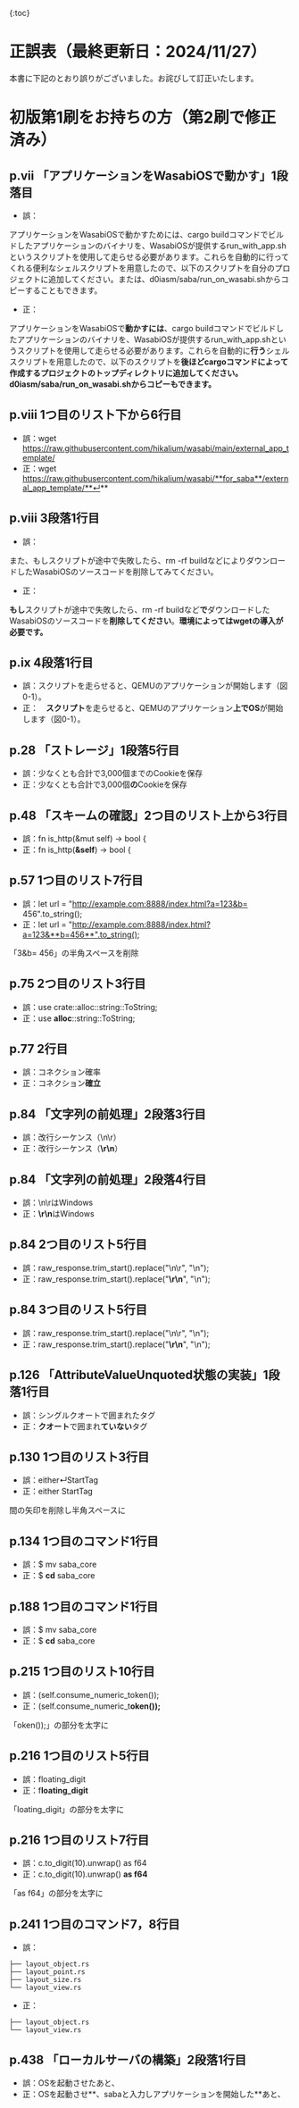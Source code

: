 {:toc}

# 正誤表（最終更新日：2024/11/27）

本書に下記のとおり誤りがございました。お詫びして訂正いたします。

# 初版第1刷をお持ちの方（第2刷で修正済み）

## p.vii 「アプリケーションをWasabiOSで動かす」1段落目

- 誤：

アプリケーションをWasabiOSで動かすためには、cargo buildコマンドでビルドしたアプリケーションのバイナリを、WasabiOSが提供するrun_with_app.shというスクリプトを使用して走らせる必要があります。これらを自動的に行ってくれる便利なシェルスクリプトを用意したので、以下のスクリプトを自分のプロジェクトに追加してください。または、d0iasm/saba/run_on_wasabi.shからコピーすることもできます。

- 正：

アプリケーションをWasabiOSで**動かすには**、cargo buildコマンドでビルドしたアプリケーションのバイナリを、WasabiOSが提供するrun_with_app.shというスクリプトを使用して走らせる必要があります。これらを自動的に**行う**シェルスクリプトを用意したので、以下のスクリプトを**後ほどcargoコマンドによって作成するプロジェクトのトップディレクトリに追加してください。d0iasm/saba/run_on_wasabi.shからコピーもできます。**

## p.viii 1つ目のリスト下から6行目

- 誤：wget https://raw.githubusercontent.com/hikalium/wasabi/main/external_app_template/
- 正：wget https://raw.githubusercontent.com/hikalium/wasabi/**for_saba**/external_app_template/**↵**

## p.viii 3段落1行目

- 誤：

また、もしスクリプトが途中で失敗したら、rm -rf buildなどによりダウンロードしたWasabiOSのソースコードを削除してみてください。

- 正：

**もし**スクリプトが途中で失敗したら、rm -rf buildなど**で**ダウンロードしたWasabiOSのソースコードを**削除してください**。**環境によってはwgetの導入が必要です。**

## p.ix 4段落1行目

- 誤：スクリプトを走らせると、QEMUのアプリケーションが開始します（図0-1）。
- 正：　**スクリプト**を走らせると、QEMUのアプリケーション**上でOS**が開始します（図0-1）。

## p.28 「ストレージ」1段落5行目

- 誤：少なくとも合計で3,000個までのCookieを保存
- 正：少なくとも合計で3,000個**の**Cookieを保存

## p.48 「スキームの確認」2つ目のリスト上から3行目

- 誤：fn is_http(&mut self) -> bool {
- 正：fn is_http(**&self**) -> bool {

## p.57 1つ目のリスト7行目
- 誤：let url = "http://example.com:8888/index.html?a=123&b= 456".to_string();
- 正：let url = "http://example.com:8888/index.html?a=123&**b=456**".to_string();

「3&b= 456」の半角スペースを削除

## p.75 2つ目のリスト3行目
- 誤：use crate::alloc::string::ToString;
- 正：use **alloc**::string::ToString;

## p.77 2行目
- 誤：コネクション確率
- 正：コネクション**確立**

## p.84 「文字列の前処理」2段落3行目
- 誤：改行シーケンス（\n\r）
- 正：改行シーケンス（**\r\n**）

## p.84 「文字列の前処理」2段落4行目
- 誤：\n\rはWindows
- 正：**\r\n**はWindows

## p.84 2つ目のリスト5行目
- 誤：raw_response.trim_start().replace("\n\r", "\n");
- 正：raw_response.trim_start().replace("**\r\n**", "\n");

## p.84 3つ目のリスト5行目
- 誤：raw_response.trim_start().replace("\n\r", "\n");
- 正：raw_response.trim_start().replace("**\r\n**", "\n");

## p.126 「AttributeValueUnquoted状態の実装」1段落1行目
- 誤：シングルクオートで囲まれたタグ
- 正：**クオート**で囲まれ**ていない**タグ

## p.130 1つ目のリスト3行目
- 誤：either↵StartTag
- 正：either StartTag

間の矢印を削除し半角スペースに

## p.134 1つ目のコマンド1行目
- 誤：$ mv saba_core
- 正：$ **cd** saba_core

## p.188 1つ目のコマンド1行目
- 誤：$ mv saba_core
- 正：$ **cd** saba_core

## p.215 1つ目のリスト10行目
- 誤：(self.consume_numeric_token());
- 正：(self.consume_numeric_t**oken());**

「oken());」の部分を太字に

## p.216 1つ目のリスト5行目
- 誤：floating_digit
- 正：f**loating_digit**

「loating_digit」の部分を太字に

## p.216 1つ目のリスト7行目
- 誤：c.to_digit(10).unwrap() as f64
- 正：c.to_digit(10).unwrap() **as f64**

「as f64」の部分を太字に

## p.241 1つ目のコマンド7，8行目
- 誤：

```
├── layout_object.rs
├── layout_point.rs
├── layout_size.rs
└── layout_view.rs
```

- 正：

```
├── layout_object.rs
└── layout_view.rs
```

## p.438 「ローカルサーバの構築」2段落1行目
- 誤：OSを起動させたあと、
- 正：OSを起動させ**、sabaと入力しアプリケーションを開始した**あと、




